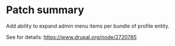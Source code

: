 # Patch summary

Add ability to expand admin menu items per bundle of profile entity.

See for details: https://www.drupal.org/node/2720785